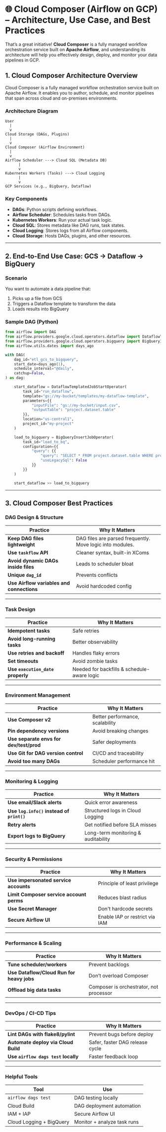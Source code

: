 
# 🌐 Cloud Composer (Airflow on GCP) – Architecture, Use Case, and Best Practices

That’s a great initiative! **Cloud Composer** is a fully managed workflow orchestration service built on **Apache Airflow**, and understanding its architecture will help you effectively design, deploy, and monitor your data pipelines in GCP.

## 1. Cloud Composer Architecture Overview

Cloud Composer is a fully managed workflow orchestration service built on Apache Airflow. It enables you to author, schedule, and monitor pipelines that span across cloud and on-premises environments.

### Architecture Diagram

```
User
  |
  v
Cloud Storage (DAGs, Plugins)
  |
  v
Cloud Composer (Airflow Environment)
  |
  v
Airflow Scheduler ---> Cloud SQL (Metadata DB)
      |
      v
Kubernetes Workers (Tasks) ---> Cloud Logging
      |
      v
GCP Services (e.g., BigQuery, Dataflow)
```

### Key Components

- **DAGs**: Python scripts defining workflows.
- **Airflow Scheduler**: Schedules tasks from DAGs.
- **Kubernetes Workers**: Run your actual task logic.
- **Cloud SQL**: Stores metadata like DAG runs, task states.
- **Cloud Logging**: Stores logs from all Airflow components.
- **Cloud Storage**: Hosts DAGs, plugins, and other resources.

---

## 2. End-to-End Use Case: GCS → Dataflow → BigQuery

### Scenario

You want to automate a data pipeline that:

1. Picks up a file from GCS
2. Triggers a Dataflow template to transform the data
3. Loads results into BigQuery

### Sample DAG (Python)


```python
from airflow import DAG
from airflow.providers.google.cloud.operators.dataflow import DataflowTemplatedJobStartOperator
from airflow.providers.google.cloud.operators.bigquery import BigQueryInsertJobOperator
from airflow.utils.dates import days_ago

with DAG(
    dag_id="etl_gcs_to_bigquery",
    start_date=days_ago(1),
    schedule_interval="@daily",
    catchup=False,
) as dag:

    start_dataflow = DataflowTemplatedJobStartOperator(
        task_id="run_dataflow",
        template="gs://my-bucket/templates/my-dataflow-template",
        parameters={{
            "inputFile": "gs://my-bucket/input.csv",
            "outputTable": "project.dataset.table"
        }},
        location="us-central1",
        project_id="my-project"
    )

    load_to_bigquery = BigQueryInsertJobOperator(
        task_id="load_to_bq",
        configuration={{
            "query": {{
                "query": "SELECT * FROM project.dataset.table WHERE processed = TRUE",
                "useLegacySql": False
            }}
        }}
    )

    start_dataflow >> load_to_bigquery
```


---

## 3. Cloud Composer Best Practices

### DAG Design & Structure

| Practice | Why It Matters |
|---------|----------------|
| **Keep DAG files lightweight** | DAG files are parsed frequently. Move logic into modules. |
| **Use `taskflow` API** | Cleaner syntax, built-in XComs |
| **Avoid dynamic DAGs inside files** | Leads to scheduler bloat |
| **Unique `dag_id`** | Prevents conflicts |
| **Use Airflow variables and connections** | Avoid hardcoded config |

---

### Task Design

| Practice | Why It Matters |
|----------|----------------|
| **Idempotent tasks** | Safe retries |
| **Avoid long-running tasks** | Better observability |
| **Use retries and backoff** | Handles flaky errors |
| **Set timeouts** | Avoid zombie tasks |
| **Use `execution_date` properly** | Needed for backfills & schedule-aware logic |

---

### Environment Management

| Practice | Why It Matters |
|----------|----------------|
| **Use Composer v2** | Better performance, scalability |
| **Pin dependency versions** | Avoid breaking changes |
| **Use separate envs for dev/test/prod** | Safer deployments |
| **Use Git for DAG version control** | CI/CD and traceability |
| **Avoid too many DAGs** | Scheduler performance hit |

---

### Monitoring & Logging

| Practice | Why It Matters |
|----------|----------------|
| **Use email/Slack alerts** | Quick error awareness |
| **Use `log.info()` instead of `print()`** | Structured logs in Cloud Logging |
| **Retry alerts** | Get notified before SLA misses |
| **Export logs to BigQuery** | Long-term monitoring & auditability |

---

### Security & Permissions

| Practice | Why It Matters |
|----------|----------------|
| **Use impersonated service accounts** | Principle of least privilege |
| **Limit Composer service account perms** | Reduces blast radius |
| **Use Secret Manager** | Don't hardcode secrets |
| **Secure Airflow UI** | Enable IAP or restrict via IAM |

---

### Performance & Scaling

| Practice | Why It Matters |
|----------|----------------|
| **Tune scheduler/workers** | Prevent backlogs |
| **Use Dataflow/Cloud Run for heavy jobs** | Don’t overload Composer |
| **Offload big data tasks** | Composer is orchestrator, not processor |

---

### DevOps / CI-CD Tips

| Practice | Why It Matters |
|----------|----------------|
| **Lint DAGs with flake8/pylint** | Prevent bugs before deploy |
| **Automate deploy via Cloud Build** | Safer, faster DAG release cycle |
| **Use `airflow dags test` locally** | Faster feedback loop |

---

### Helpful Tools

| Tool | Use |
|------|-----|
| `airflow dags test` | DAG testing locally |
| Cloud Build | DAG deployment automation |
| IAM + IAP | Secure Airflow UI |
| Cloud Logging + BigQuery | Monitor + analyze task runs |
